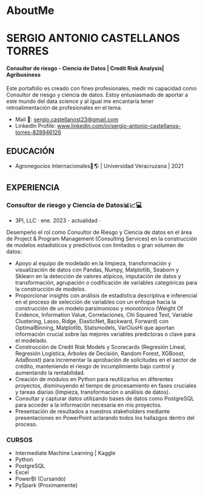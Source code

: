 # AboutMe
# SERGIO ANTONIO CASTELLANOS TORRES
#### Consultor de riesgo - Ciencia de Datos | Credit Risk Analysis| Agribusiness

Este portafolio es creado con fines profesionales, medir mi capacidad como Consultor de riesgo y ciencia de datos. 
Estoy entusiasmado de aportar a este mundo del data science y al igual me encantaría tener retroalimentación de profesionales en el tema.

- Mail 📩: sergio.castellanost23@gmail.com
- LinkedIn Profile: www.linkedin.com/in/sergio-antonio-castellanos-torres-828946126


## EDUCACIÓN 
- Agronegocios Internacionales🌾🌎 | Universidad Veracruzana | 2021

## EXPERIENCIA 
 
### Consultor de riesgo y Ciencia de Datos📊📈💻 
- 3PI, LLC · ene. 2023 - actualidad ·

Desempeño el rol como Consultor de Riesgo y Ciencia de datos en el área de Project & Program Management (Consulting Services) en la construcción de modelos estadísticos y predictivos con limitados o gran volumen de datos:
 
- Apoyo al equipo de modelado en la limpieza, transformación y visualización de datos con Pandas, Numpy, Matplotlib, Seaborn y Sklearn en la detección de valores atípicos, imputación de datos y transformación, agrupación o codificación de variables categóricas para la construcción de modelos.
- Proporcionar insights con análisis de estadística descriptiva e inferencial en el proceso de selección de variables con un enfoque hacia la construcción de un modelo parsimonioso y monotónico (Weight Of Evidence, Information Value, Correlaciones, Chi Squared Test, Variable Clustering, Lasso, Ridge, ElasticNet, Backward, Forward) con OptimalBinning, Matplotlib, Statsmodels, VarClusHi que aportan información crucial sobre las mejores variables predictoras o clave para el modelado.
- Construcción de Credit Risk Models y Scorecards (Regresión Lineal, Regresión Logística, Árboles de Decisión, Random Forest, XGBoost, AdaBoost) para incrementar la aprobación de solicitudes en el sector de crédito, manteniendo el riesgo de incumplimiento bajo control y aumentando la rentabilidad.
- Creación de módulos en Python para reutilizarlos en diferentes proyectos, disminuyendo el tiempo de procesamiento en fases cruciales y tareas diarias (limpieza, transformación o análisis de datos).
- Consultar y capturar datos utilizando bases de datos como PostgreSQL para acceder a la información necesaria en mis proyectos.
- Presentación de resultados a nuestros stakeholders mediante presentaciones en PowerPoint aclarando todos los hallazgos dentro del proceso.



### CURSOS
- Intermediate Machine Learning | Kaggle
- Python
- PostgreSQL
- Excel
- PowerBI (Cursando)
- PySpark (Proximamente)
